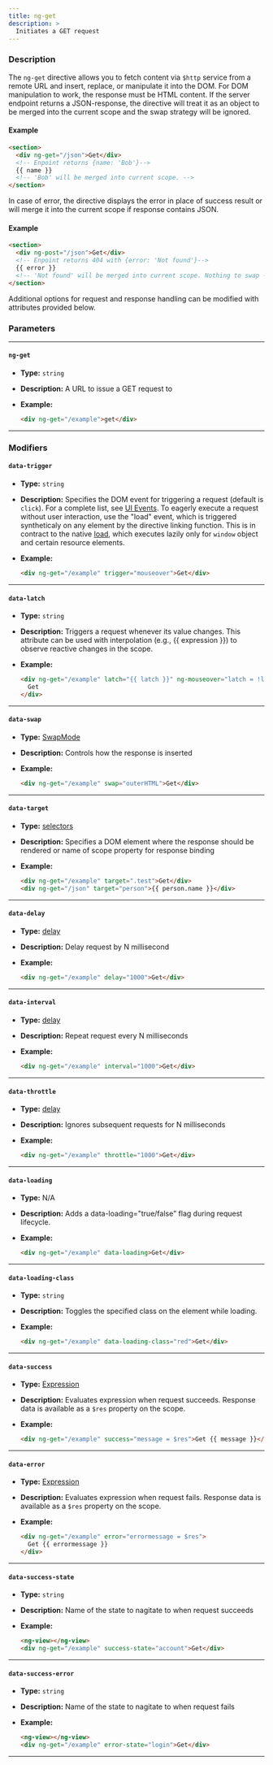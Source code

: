 ```yaml
---
title: ng-get
description: >
  Initiates a GET request
---
```


### Description

The `ng-get` directive allows you to fetch content via `$http` service from a
remote URL and insert, replace, or manipulate it into the DOM. For DOM
manipulation to work, the response must be HTML content. If the server endpoint
returns a JSON-response, the directive will treat it as an object to be merged
into the current scope and the swap strategy will be ignored.

#### Example

```html
<section>
  <div ng-get="/json">Get</div>
  <!-- Enpoint returns {name: 'Bob'}-->
  {{ name }}
  <!-- 'Bob' will be merged into current scope. -->
</section>
```

In case of error, the directive displays the error in place of success result or
will merge it into the current scope if response contains JSON.

#### Example

```html
<section>
  <div ng-post="/json">Get</div>
  <!-- Enpoint returns 404 with {error: 'Not found'}-->
  {{ error }}
  <!-- 'Not found' will be merged into current scope. Nothing to swap -->
</section>
```

Additional options for request and response handling can be modified with
attributes provided below.

### Parameters

---

#### `ng-get`

- **Type:** `string`
- **Description:** A URL to issue a GET request to
- **Example:**

  ```html
  <div ng-get="/example">get</div>
  ```

---

### Modifiers

#### `data-trigger`

- **Type:** `string`
- **Description:** Specifies the DOM event for triggering a request (default is
  `click`). For a complete list, see
  [UI Events](https://developer.mozilla.org/en-US/docs/Web/API/UI_Events). To
  eagerly execute a request without user interaction, use the "load" event,
  which is triggered syntheticaly on any element by the directive linking
  function. This is in contract to the native
  [load](https://developer.mozilla.org/en-US/docs/Web/API/Window/load_event),
  which executes lazily only for `window` object and certain resource elements.
- **Example:**

  ```html
  <div ng-get="/example" trigger="mouseover">Get</div>
  ```

---

#### `data-latch`

- **Type:** `string`
- **Description:** Triggers a request whenever its value changes. This attribute
  can be used with interpolation (e.g., {{ expression }}) to observe reactive
  changes in the scope.
- **Example:**

  ```html
  <div ng-get="/example" latch="{{ latch }}" ng-mouseover="latch = !latch">
    Get
  </div>
  ```

---

#### `data-swap`

- **Type:** [SwapMode](../../../typedoc/variables/SwapMode.html)
- **Description:** Controls how the response is inserted
- **Example:**

  ```html
  <div ng-get="/example" swap="outerHTML">Get</div>
  ```

---

#### `data-target`

- **Type:**
  [selectors](https://developer.mozilla.org/en-US/docs/Web/API/Document/querySelector#selectors)
- **Description:** Specifies a DOM element where the response should be rendered
  or name of scope property for response binding
- **Example:**

  ```html
  <div ng-get="/example" target=".test">Get</div>
  <div ng-get="/json" target="person">{{ person.name }}</div>
  ```

---

#### `data-delay`

- **Type:**
  [delay](https://developer.mozilla.org/en-US/docs/Web/API/Window/setTimeout#delay)
- **Description:** Delay request by N millisecond
- **Example:**

  ```html
  <div ng-get="/example" delay="1000">Get</div>
  ```

---

#### `data-interval`

- **Type:**
  [delay](https://developer.mozilla.org/en-US/docs/Web/API/Window/setInterval#delay)
- **Description:** Repeat request every N milliseconds
- **Example:**

  ```html
  <div ng-get="/example" interval="1000">Get</div>
  ```

---

#### `data-throttle`

- **Type:**
  [delay](https://developer.mozilla.org/en-US/docs/Web/API/Window/setTimeout#delay)
- **Description:** Ignores subsequent requests for N milliseconds
- **Example:**

  ```html
  <div ng-get="/example" throttle="1000">Get</div>
  ```

---

#### `data-loading`

- **Type:** N/A
- **Description:** Adds a data-loading="true/false" flag during request
  lifecycle.
- **Example:**

  ```html
  <div ng-get="/example" data-loading>Get</div>
  ```

---

#### `data-loading-class`

- **Type:** `string`
- **Description:** Toggles the specified class on the element while loading.
- **Example:**

  ```html
  <div ng-get="/example" data-loading-class="red">Get</div>
  ```

---

#### `data-success`

- **Type:** [Expression](../../../typedoc/types/Expression.html)
- **Description:** Evaluates expression when request succeeds. Response data is
  available as a `$res` property on the scope.
- **Example:**

  ```html
  <div ng-get="/example" success="message = $res">Get {{ message }}</div>
  ```

---

#### `data-error`

- **Type:** [Expression](../../../typedoc/types/Expression.html)
- **Description:** Evaluates expression when request fails. Response data is
  available as a `$res` property on the scope.
- **Example:**

  ```html
  <div ng-get="/example" error="errormessage = $res">
    Get {{ errormessage }}
  </div>
  ```

---

#### `data-success-state`

- **Type:** `string`
- **Description:** Name of the state to nagitate to when request succeeds
- **Example:**

  ```html
  <ng-view></ng-view>
  <div ng-get="/example" success-state="account">Get</div>
  ```

---

#### `data-success-error`

- **Type:** `string`
- **Description:** Name of the state to nagitate to when request fails
- **Example:**

  ```html
  <ng-view></ng-view>
  <div ng-get="/example" error-state="login">Get</div>
  ```

---
